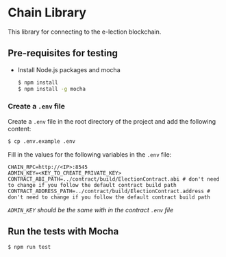 # Chain Library

This library for connecting to the e-lection blockchain.

## Pre-requisites for testing

- Install Node.js packages and mocha
	```bash	
	$ npm install
	$ npm install -g mocha
	```

### Create a `.env` file

Create a `.env` file in the root directory of the project and add the following content:
```bash
$ cp .env.example .env
```

Fill in the values for the following variables in the `.env` file:
```env
CHAIN_RPC=http://<IP>:8545
ADMIN_KEY=<KEY_TO_CREATE_PRIVATE_KEY>
CONTRACT_ABI_PATH=../contract/build/ElectionContract.abi # don't need to change if you follow the default contract build path
CONTRACT_ADDRESS_PATH=../contract/build/ElectionContract.address # don't need to change if you follow the default contract build path
```
*`ADMIN_KEY` should be the same with in the contract `.env` file*

## Run the tests with Mocha

```bash
$ npm run test
```